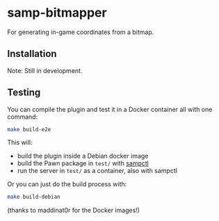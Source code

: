 # samp-bitmapper

For generating in-game coordinates from a bitmap.

## Installation

Note: Still in development.

<!-- Simply install to your project:

```bash
sampctl package install Southclaws/samp-bitmapper
```

Include in your code and begin using the library:

```pawn
#include <bitmapper>
``` -->

## Testing

You can compile the plugin and test it in a Docker container all with one command:

```bash
make build-e2e
```

This will:

* build the plugin inside a Debian docker image
* build the Pawn package in `test/` with [sampctl](http://sampctl.com)
* run the server in `test/` as a container, also with sampctl

Or you can just do the build process with:

```bash
make build-debian
```

(thanks to maddinat0r for the Docker images!)
